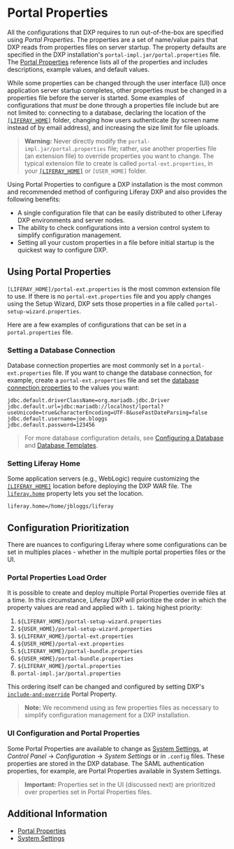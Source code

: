 # Portal Properties

All the configurations that DXP requires to run out-of-the-box are specified using *Portal Properties*. The properties are a set of name/value pairs that DXP reads from properties files on server startup. The property defaults are specified in the DXP installation's `portal-impl.jar/portal.properties` file. The [Portal Properties](https://docs.liferay.com/dxp/portal/7.2-latest/propertiesdoc/portal.properties.html) reference lists all of the properties and includes descriptions, example values, and default values.

While some properties can be changed through the user interface (UI) once application server startup completes, other properties must be changed in a properties file before the server is started. Some examples of configurations that _must_ be done through a properties file include but are not limited to: connecting to a database, declaring the location of the [`[LIFERAY_HOME]`](./liferay-home.md) folder, changing how users authenticate (by screen name instead of by email address), and increasing the size limit for file uploads.

> **Warning:** Never directly modify the `portal-impl.jar/portal.properties` file; rather, use another properties file (an extension file) to override properties you want to change. The typical extension file to create is called `portal-ext.properties`, in your [`[LIFERAY_HOME]`](./liferay-home.md) or `[USER_HOME]` folder.

Using Portal Properties to configure a DXP installation is the most common and recommended method of configuring Liferay DXP and also provides the following benefits:

* A single configuration file that can be easily distributed to other Liferay DXP environments and server nodes.
* The ability to check configurations into a version control system to simplify configuration management.
* Setting all your custom properties in a file before initial startup is the quickest way to configure DXP.

## Using Portal Properties

`[LIFERAY_HOME]/portal-ext.properties` is the most common extension file to use. If there is no `portal-ext.properties` file and you apply changes using the Setup Wizard, DXP sets those properties in a file called `portal-setup-wizard.properties`.

Here are a few examples of configurations that can be set in a `portal.properties` file.

### Setting a Database Connection

Database connection properties are most commonly set in a `portal-ext.properties` file. If you want to change the database connection, for example, create a `portal-ext.properties` file and set the [database connection properties](./database-templates.md) to the values you want:

```properties
jdbc.default.driverClassName=org.mariadb.jdbc.Driver
jdbc.default.url=jdbc:mariadb://localhost/lportal?useUnicode=true&characterEncoding=UTF-8&useFastDateParsing=false
jdbc.default.username=joe.bloggs
jdbc.default.password=123456
```

> For more database configuration details, see [Configuring a Database](../installing-liferay/configuring-a-database.md) and [Database Templates](./database-templates.md).

### Setting Liferay Home

Some application servers (e.g., WebLogic) require customizing the [`[LIFERAY_HOME]`](https://help.liferay.com/hc/en-us/articles/360028831932-Installing-Liferay-DXP-on-WebLogic-12c-R2) location before deploying the DXP WAR file. The [`liferay.home`](https://docs.liferay.com/dxp/portal/7.2-latest/propertiesdoc/portal.properties.html#Liferay%20Home) property lets you set the location.

```properties
liferay.home=/home/jbloggs/liferay
```

<!-- ### Changing How Users Authenticate

To change how users authenticate to your Liferay DXP server the following to your `portal-ext.properties` file.

```properties
#company.security.auth.type=emailAddress
company.security.auth.type=screenName
#company.security.auth.type=userId
``` -->

<!-- ### Increasing the Size Limit for File Uploads -->

## Configuration Prioritization

There are nuances to configuring Liferay where some configurations can be set in multiples places - whether in the multiple portal properties files or the UI.

### Portal Properties Load Order

It is possible to create and deploy multiple Portal Properties override files at a time. In this circumstance, Liferay DXP will prioritize the order in which the property values are read and applied with `1.` taking highest priority:

1. `${LIFERAY_HOME}/portal-setup-wizard.properties`
1. `${USER_HOME}/portal-setup-wizard.properties`
1. `${LIFERAY_HOME}/portal-ext.properties`
1. `${USER_HOME}/portal-ext.properties`
1. `${LIFERAY_HOME}/portal-bundle.properties`
1. `${USER_HOME}/portal-bundle.properties`
1. `${LIFERAY_HOME}/portal.properties`
1. `portal-impl.jar/portal.properties`

This ordering itself can be changed and configured by setting DXP's [`include-and-override`](https://docs.liferay.com/dxp/portal/7.2-latest/propertiesdoc/portal.properties.html#Properties%20Override) Portal Property.

> **Note:** We recommend using as few properties files as necessary to simplify configuration management for a DXP installation.

### UI Configuration and Portal Properties

Some Portal Properties are available to change as [System Settings](https://help.liferay.com/hc/en-us/articles/360029131591-System-Settings), at *Control Panel* &rarr; *Configuration* &rarr; *System Settings* or in `.config` files. These properties are stored in the DXP database. The SAML authentication properties, for example, are Portal Properties available in System Settings.

> **Important:** Properties set in the UI (discussed next) are prioritized over properties set in Portal Properties files.

## Additional Information

* [Portal Properties](https://docs.liferay.com/dxp/portal/7.2-latest/propertiesdoc/portal.properties.html)
* [System Settings](https://help.liferay.com/hc/en-us/articles/360029131591-System-Settings)
